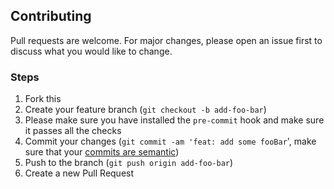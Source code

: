 ## Contributing

Pull requests are welcome. For major changes, please open an issue first to discuss what you would like to change.

### Steps

1. Fork this
2. Create your feature branch (`git checkout -b add-foo-bar`)
3. Please make sure you have installed the `pre-commit` hook and make sure it passes all the checks
4. Commit your changes (`git commit -am 'feat: add some fooBar`', make sure that your [commits are semantic](https://gist.github.com/joshbuchea/6f47e86d2510bce28f8e7f42ae84c716))
5. Push to the branch (`git push origin add-foo-bar`)
6. Create a new Pull Request
